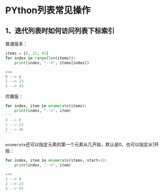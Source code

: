 # PYthon列表常见操作
## 1、迭代列表时如何访问列表下标索引
普通版本：
```python
items = [8, 23, 45]
for index in range(len(items)):
    print(index, "-->", items[index])

>>>
0 --> 8
1 --> 23
2 --> 45
```
优雅版：
```python
for index, item in enumerate(items):
    print(index, "-->", item)
'''
0 --> 8
1 --> 23
2 --> 45
'''
```
```enumerate```还可以指定元素的第一个元素从几开始，默认是0，也可以指定从1开始：
```python
for index, item in enumerate(items, start=1):
    print(index, "-->", item)

>>>
1 --> 8
2 --> 23
3 --> 45
```
